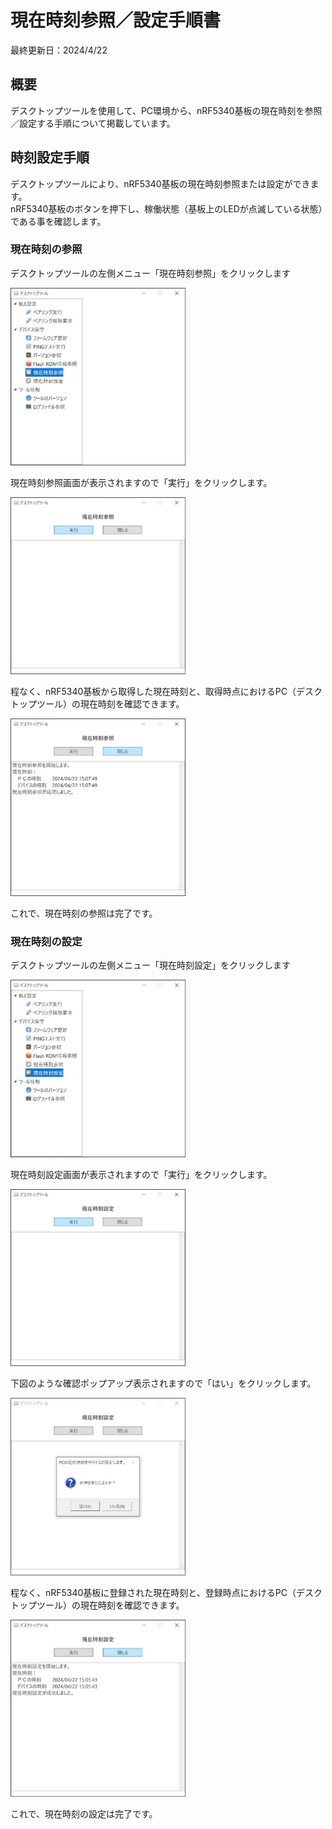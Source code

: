 # 現在時刻参照／設定手順書

最終更新日：2024/4/22

## 概要

デスクトップツールを使用して、PC環境から、nRF5340基板の現在時刻を参照／設定する手順について掲載しています。

## 時刻設定手順

デスクトップツールにより、nRF5340基板の現在時刻参照または設定ができます。<br>
nRF5340基板のボタンを押下し、稼働状態（基板上のLEDが点滅している状態）である事を確認します。

### 現在時刻の参照

デスクトップツールの左側メニュー「現在時刻参照」をクリックします

<img src="images/TIMESET_01.jpg" width="280">

現在時刻参照画面が表示されますので「実行」をクリックします。

<img src="images/TIMESET_02.jpg" width="280">

程なく、nRF5340基板から取得した現在時刻と、取得時点におけるPC（デスクトップツール）の現在時刻を確認できます。

<img src="images/TIMESET_03.jpg" width="280">

これで、現在時刻の参照は完了です。

### 現在時刻の設定

デスクトップツールの左側メニュー「現在時刻設定」をクリックします

<img src="images/TIMESET_04.jpg" width="280">

現在時刻設定画面が表示されますので「実行」をクリックします。

<img src="images/TIMESET_05.jpg" width="280">

下図のような確認ポップアップ表示されますので「はい」をクリックします。

<img src="images/TIMESET_06.jpg" width="280">

程なく、nRF5340基板に登録された現在時刻と、登録時点におけるPC（デスクトップツール）の現在時刻を確認できます。

<img src="images/TIMESET_07.jpg" width="280">

これで、現在時刻の設定は完了です。
